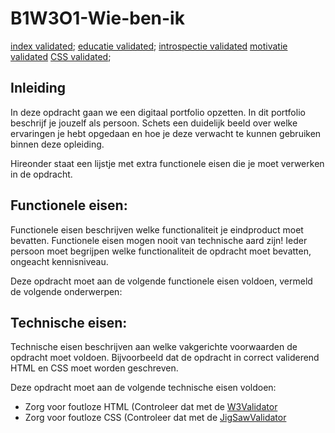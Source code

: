 # B1W3O1-Wie-ben-ik
[index validated](https://prnt.sc/uhpl53);
[educatie validated](https://prnt.sc/uhpliw);
[introspectie validated](https://prnt.sc/uhplwr)
[motivatie validated](https://prnt.sc/uhpm4u)
[CSS validated](https://prnt.sc/uhpjjz);

## Inleiding

In deze opdracht gaan we een digitaal portfolio opzetten. In dit portfolio beschrijf je jouzelf als persoon. Schets een duidelijk beeld over welke ervaringen je hebt opgedaan en hoe je deze verwacht te kunnen gebruiken binnen deze opleiding. 

Hireonder staat een lijstje met extra functionele eisen die je moet verwerken in de opdracht. 

## Functionele eisen:
Functionele eisen beschrijven welke functionaliteit je eindproduct moet bevatten. Functionele eisen mogen nooit van technische aard zijn! Ieder persoon moet begrijpen welke functionaliteit de opdracht moet bevatten, ongeacht kennisniveau.

Deze opdracht moet aan de volgende functionele eisen voldoen, vermeld de volgende onderwerpen: 
<!-- 
- Laat op de website naar voren komen waarom je voor de opleiding hebt gekozen. Wat is je motivatie om hier te zijn.  -->
<!-- - Hoe zorg je ervoor dat je gemotiveerd blijft.  -->
<!-- - Wat ben je bereid om na de lessen nog te doen aan de opleiding.  -->
<!-- - Beschrijf ontwikkelpunten. Waar wil je jezelf op ontwikkelen. Bijv. Ik wil leren zelf fouten te vinden en op te lossen. OF Ik wil leren zelfstandig technieken te onderzoeken.  -->
<!-- - Beschrijf bij elke vooropleiding hoe je het daar vond. Beschrijf wat je hebt geleerd, wat je binnen deze opleiding toe kan passen. -->
<!-- - Beschrijf voor elke bijbaan wat je daar moest doen en wat je daar hebt geleerd en hoe je dat binnen deze opleiding kan toepassen.  (is dit ook stage?) -->
<!-- - Vertel bij elke bijbaan en vooropleiding heb je een aantal vaardigheden opgedaan. Hoe verwacht je deze te kunnen gebruiken binnen het vak van Applicatie Ontwikkeling.  -->
<!-- - Voeg een persoonlijke foto van jezelf toe aan de pagina. (zorg ervoor dat dit een representatieve/professionele foto is. -->
<!-- - Maak gebruik van een float daar waar nodig, zodat je tekst netjes om de foto loopt. -->
<!-- - Zorg dat er een juiste folder structuur is voor je bestanden. -->
<!-- - Maak gebruik van meerdere (web)pagina's voor je portfolio. -->
<!-- - Zorg dat je van elke pagina met een linkje naar de andere pagina kunt navigeren. -->
<!-- - Lever je opdracht in via Git en plaats de link hier in It's learning, -->
<!-- - Zorg ervoor dat wij een indruk krijgen van jou als persoon. Denk drie keer na over de content! -->

## Technische eisen:
Technische eisen beschrijven aan welke vakgerichte voorwaarden de opdracht moet voldoen. Bijvoorbeeld dat de opdracht in correct validerend HTML en CSS moet worden geschreven.

Deze opdracht moet aan de volgende technische eisen voldoen:

- Zorg voor foutloze HTML (Controleer dat met de [W3Validator](http://validator.w3.org/)
- Zorg voor foutloze CSS (Controleer dat met de [JigSawValidator](https://jigsaw.w3.org/css-validator/)

